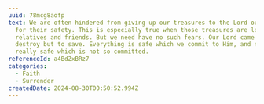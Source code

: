 ```yaml
---
uuid: 78mcg8aofp
text: We are often hindered from giving up our treasures to the Lord out of fear
  for their safety. This is especially true when those treasures are loved
  relatives and friends. But we need have no such fears. Our Lord came not to
  destroy but to save. Everything is safe which we commit to Him, and nothing is
  really safe which is not so committed.
referenceId: a4BdZxBRz7
categories:
  - Faith
  - Surrender
createdDate: 2024-08-30T00:50:52.994Z
---
```

